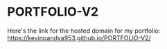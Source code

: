 # PORTFOLIO-V2
Here's the link for the hosted domain for my portfolio:
https://kevinpandya953.github.io/PORTFOLIO-V2/
